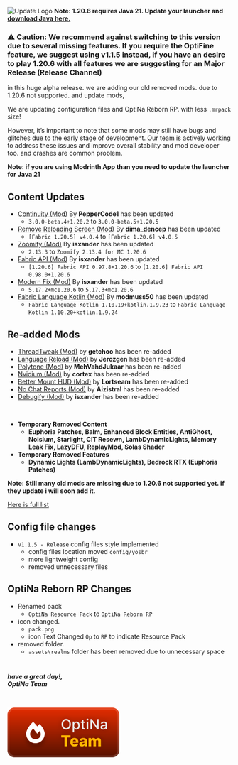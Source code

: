 ![Update Logo](https://github.com/OptiNa-Team/OptiNa-Reborn/blob/main/update_banners/hotfix_changelog_banner.png?raw=true)
**Note: 1.20.6 requires Java 21. Update your launcher and [download Java here.](https://www.oracle.com/in/java/technologies/downloads/)**

### ⚠️ Caution: **We recommend against switching to this version due to several missing features. If you require the OptiFine feature, we suggest using v1.1.5 instead, if you have an desire to play 1.20.6 with all features we are suggesting for an Major Release (Release Channel)**

in this huge alpha release. we are adding our old removed mods. due to 1.20.6 not supported. and update mods,

We are updating configuration files and OptiNa Reborn RP. with less `.mrpack` size!

However, it’s important to note that some mods may still have bugs and glitches due to the early stage of development. Our team is actively working to address these issues and improve overall stability and mod developer too. and crashes are common problem.


**Note: if you are using Modrinth App than you need to update the launcher for Java 21**
## Content Updates
- [Continuity (Mod)](https://modrinth.com/mod/continuity) By **PepperCode1** has been updated
    - `3.0.0-beta.4+1.20.2` to `3.0.0-beta.5+1.20.5`
- [Remove Reloading Screen (Mod)](https://modrinth.com/mod/rrls) By **dima_dencep** has been updated
    - `[Fabric 1.20.5] v4.0.4` to `[Fabric 1.20.6] v4.0.5`
- [Zoomify (Mod)](https://modrinth.com/mod/zoomify/) By **isxander** has been updated
    - `2.13.3` to `Zoomify 2.13.4 for MC 1.20.6`
- [Fabric API (Mod)](https://modrinth.com/mod/fabric-api) By **isxander** has been updated
    - `[1.20.6] Fabric API 0.97.8+1.20.6` to `[1.20.6] Fabric API 0.98.0+1.20.6`
- [Modern Fix (Mod)](https://modrinth.com/mod/modernfix) By **isxander** has been updated
    - `5.17.2+mc1.20.6` to `5.17.3+mc1.20.6`
- [Fabric Language Kotlin (Mod)](https://modrinth.com/mod/fabric-language-kotlin) By **modmuss50** has been updated
    - `Fabric Language Kotlin 1.10.19+kotlin.1.9.23` to `Fabric Language Kotlin 1.10.20+kotlin.1.9.24`
      
## Re-added Mods
- [ThreadTweak (Mod)](https://modrinth.com/mod/threadtweak) by **getchoo** has been re-added
- [Language Reload (Mod)](https://modrinth.com/mod/language-reload) by **Jerozgen** has been re-added
- [Polytone (Mod)](https://modrinth.com/mod/polytone) by **MehVahdJukaar** has been re-added
- [Nvidium (Mod)](https://modrinth.com/mod/nvidium) by **cortex** has been re-added
- [Better Mount HUD (Mod)](https://modrinth.com/mod/better-mount-hud) by **Lortseam** has been re-added
- [No Chat Reports (Mod)](https://modrinth.com/mod/no-chat-reports) by **Aizistral** has been re-added
- [Debugify (Mod)](https://modrinth.com/mod/debugify) by **isxander** has been re-added

 <br>

- **Temporary Removed Content**
    - **Euphoria Patches, Balm, Enhanced Block Entities, AntiGhost, Noisium, Starlight, CIT Resewn, LambDynamicLights, Memory Leak Fix, LazyDFU, ReplayMod, Solas Shader**
- **Temporary Removed Features**
    - **Dynamic Lights (LambDynamicLights), Bedrock RTX (Euphoria Patches)**
      
**Note: Still many old mods are missing due to 1.20.6 not supported yet. if they update i will soon add it.**

[Here is full list](https://github.com/OptiNa-Team/OptiNa-Reborn/issues/18)
## Config file changes
- `v1.1.5 - Release` config files style implemented
     - config files location moved `config/yosbr`
     - more lightweight config
     - removed unnecessary files

## OptiNa Reborn RP Changes
- Renamed pack
   - `OptiNa Resource Pack` to `OptiNa Reborn RP`
- icon changed.
   - `pack.png`
   - icon Text Changed `Op` to `RP` to indicate Resource Pack
- removed folder.
   - `assets\realms` folder has been removed due to unnecessary space

 #
 
***have a great day!,*** <br>
***OptiNa Team***

<br>

![OptiNa Team](https://raw.githubusercontent.com/NotAGanesh/OptiNa-Team/c834c07242f36d99bc07b4e6b1219cd71d7470e0/badges/cozy.svg)
